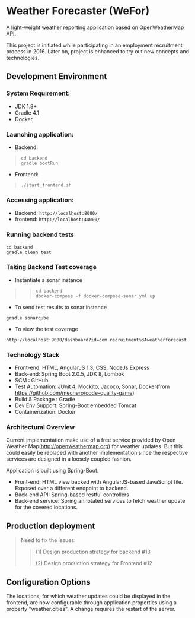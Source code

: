 # Weather Forecaster (WeFor)
A light-weight weather reporting application based on OpenWeatherMap API.

This project is initiated while participating in an employment recruitment process in 2016. Later on, project is enhanced to try out new concepts and technologies.

## Development Environment

### System Requirement:
* JDK 1.8+  
* Gradle 4.1
* Docker

### Launching application:
* Backend: 

> ```
> cd backend
> gradle bootRun
> ```
 
* Frontend: 

> ```./start_frontend.sh```

### Accessing application:
* Backend: ```http://localhost:8080/```
* frontend: ```http://localhost:44000/```

### Running backend tests
```
cd backend
gradle clean test
```

### Taking Backend Test coverage
* Instantiate a sonar instance

>> ```
>> cd backend
>> docker-compose -f docker-compose-sonar.yml up
>> ```

* To send test results to sonar instance

 ```gradle sonarqube```

* To view the test coverage

```http://localhost:9000/dashboard?id=com.recruitment%3Aweatherforecast```

### Technology Stack
* Front-end: HTML, AngularJS 1.3, CSS, NodeJs Express
* Back-end: Spring Boot 2.0.5, JDK 8, Lombok
* SCM : GitHub
* Test Automation: JUnit 4, Mockito, Jacoco, Sonar, Docker(from https://github.com/mechero/code-quality-game)
* Build & Package : Gradle
* Dev Env Support: Spring-Boot embedded Tomcat
* Containerization: Docker

### Architectural Overview
Current implementation make use of a free service provided by Open Weather Map(http://openweathermap.org) for weather updates. But this could easily be replaced with another
implementation since the respective services are designed in a loosely coupled fashion.

Application is built using Spring-Boot. 

* Front-end: HTML view backed with AngularJS-based JavaScript file. Exposed over a different endpoint to backend. 
* Back-end API: Spring-based restful controllers 
* Back-end service: Spring annotated services to fetch weather update for the covered locations.

## Production deployment
> Need to fix the issues: 
>> (1) Design production strategy for backend #13
>> 
>> (2) Design production strategy for Frontend #12

## Configuration Options
The locations, for which weather updates could be displayed in the frontend, are now configurable through application.properties using a property "weather.cities". A change requires the restart of the server.
